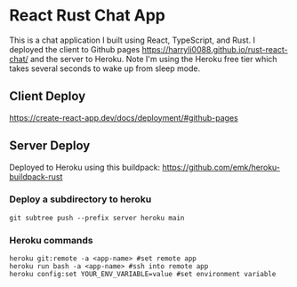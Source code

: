 # React Rust Chat App

This is a chat application I built using React, TypeScript, and Rust. I deployed the client to Github pages https://harryli0088.github.io/rust-react-chat/ and the server to Heroku. Note I'm using the Heroku free tier which takes several seconds to wake up from sleep mode.

## Client Deploy
https://create-react-app.dev/docs/deployment/#github-pages

## Server Deploy
Deployed to Heroku using this buildpack: https://github.com/emk/heroku-buildpack-rust

### Deploy a subdirectory to heroku
```
git subtree push --prefix server heroku main
```

### Heroku commands
```
heroku git:remote -a <app-name> #set remote app
heroku run bash -a <app-name> #ssh into remote app
heroku config:set YOUR_ENV_VARIABLE=value #set environment variable
```
